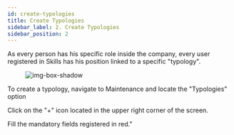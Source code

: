 ```yaml
---
id: create-typologies 
title: Create Typologies
sidebar_label: 2. Create Typologies
sidebar_position: 2
---
```


As every person has his specific role inside the company, every user registered in Skills has his position linked to a specific "typology".
<figure>

![img-box-shadow](/img/university/maintenance/typologies.png)
</figure>

To create a typology, navigate to Maintenance and locate the "Typologies" option

Click on the "+" icon located in the upper right corner of the screen.

Fill the mandatory fields registered in red."
